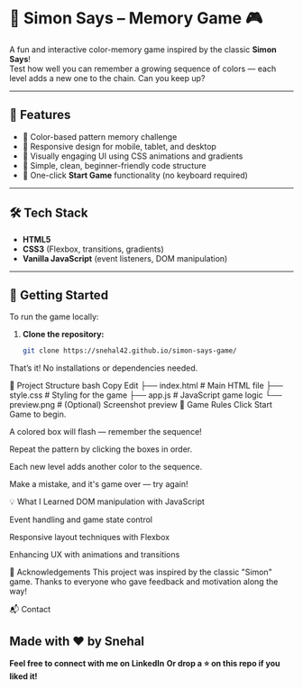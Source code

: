 
# 🧠 Simon Says – Memory Game 🎮

A fun and interactive color-memory game inspired by the classic **Simon Says**!  
Test how well you can remember a growing sequence of colors — each level adds a new one to the chain. Can you keep up?

---

## 🎯 Features

- 🔹 Color-based pattern memory challenge  
- 🔹 Responsive design for mobile, tablet, and desktop  
- 🔹 Visually engaging UI using CSS animations and gradients  
- 🔹 Simple, clean, beginner-friendly code structure  
- 🔹 One-click **Start Game** functionality (no keyboard required)

---

## 🛠️ Tech Stack

- **HTML5**
- **CSS3** (Flexbox, transitions, gradients)
- **Vanilla JavaScript** (event listeners, DOM manipulation)

---



## 🚀 Getting Started

To run the game locally:

1. **Clone the repository:**
   ```bash
   git clone https://snehal42.github.io/simon-says-game/


That’s it! No installations or dependencies needed.

📂 Project Structure
bash
Copy
Edit
├── index.html        # Main HTML file
├── style.css         # Styling for the game
├── app.js            # JavaScript game logic
└── preview.png       # (Optional) Screenshot preview
📌 Game Rules
Click Start Game to begin.

A colored box will flash — remember the sequence!

Repeat the pattern by clicking the boxes in order.

Each new level adds another color to the sequence.

Make a mistake, and it's game over — try again!

💡 What I Learned
DOM manipulation with JavaScript

Event handling and game state control

Responsive layout techniques with Flexbox

Enhancing UX with animations and transitions



🙌 Acknowledgements
This project was inspired by the classic "Simon" game.
Thanks to everyone who gave feedback and motivation along the way!

📬 Contact
## Made with ❤️ by **Snehal**
**Feel free to connect with me on LinkedIn**
**Or drop a ⭐ on this repo if you liked it!**
